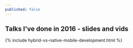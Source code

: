 ```yaml
---
published: false
---
```

## Talks I've done in 2016 - slides and vids



{% include hybrid-vs-native-mobile-development.html %}